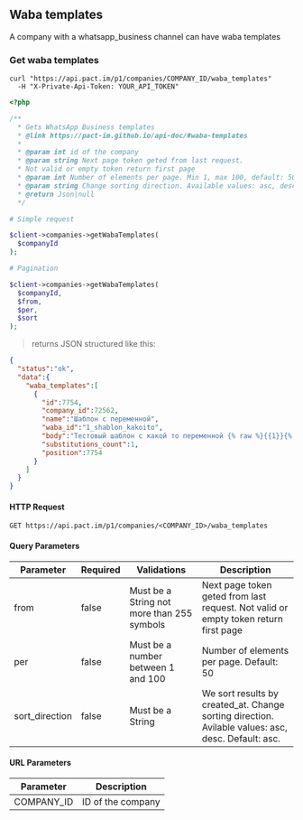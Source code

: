 ## Waba templates

A company with a whatsapp_business channel can have waba templates

### Get waba templates

```shell
curl "https://api.pact.im/p1/companies/COMPANY_ID/waba_templates"
  -H "X-Private-Api-Token: YOUR_API_TOKEN"
```

```php
<?php

/**
  * Gets WhatsApp Business templates
  * @link https://pact-im.github.io/api-doc/#waba-templates
  *
  * @param int id of the company
  * @param string Next page token geted from last request.
  * Not valid or empty token return first page
  * @param int Number of elements per page. Min 1, max 100, default: 50
  * @param string Change sorting direction. Available values: asc, desc. Default: asc.
  * @return Json|null
  */

# Simple request

$client->companies->getWabaTemplates(
  $companyId
);

# Pagination

$client->companies->getWabaTemplates(
  $companyId,
  $from,
  $per,
  $sort
);
```

> returns JSON structured like this:

```json
{
  "status":"ok",
  "data":{
    "waba_templates":[
      {
        "id":7754,
        "company_id":72562,
        "name":"Шаблон с переменной",
        "waba_id":"1_shablon_kakoito",
        "body":"Тестовый шаблон с какой то переменной {% raw %}{{1}}{% endraw %}",
        "substitutions_count":1,
        "position":7754
      }
    ]
  }
}
```

#### HTTP Request

`GET https://api.pact.im/p1/companies/<COMPANY_ID>/waba_templates`

#### Query Parameters

Parameter | Required | Validations | Description
--------- | -------- | ----------- | -----------
from | false | Must be a String not more than 255 symbols | Next page token geted from last request. Not valid or empty token return first page
per | false | Must be a number between 1 and 100 | Number of elements per page. Default: 50
sort_direction | false | Must be a String | We sort results by created_at. Change sorting direction. Avilable values: asc, desc. Default: asc.

#### URL Parameters

Parameter | Description
--------- | -----------
COMPANY_ID | ID of the company
